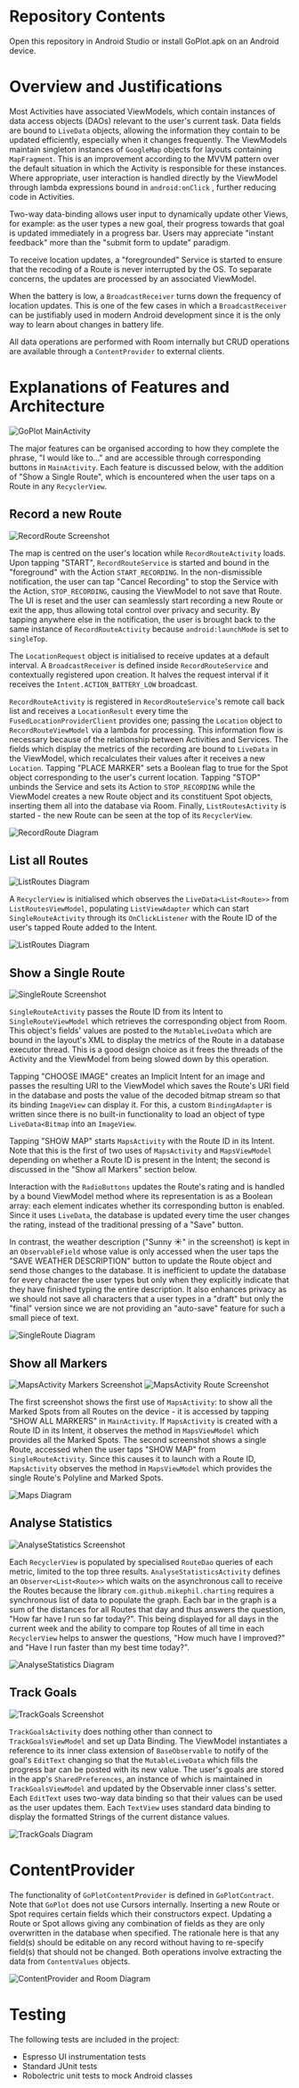 ﻿# Repository Contents

Open this repository in Android Studio or install GoPlot.apk on an Android device.

# Overview and Justifications

Most Activities have associated ViewModels, which contain instances of data access objects (DAOs) relevant to the user's current task. Data fields are bound to `LiveData` objects, allowing the information they contain to be updated efficiently, especially when it changes frequently. The ViewModels maintain singleton instances of `GoogleMap` objects for layouts containing `MapFragment`. This is an improvement according to the MVVM pattern over the default situation in which the Activity is responsible for these instances. Where appropriate, user interaction is handled directly by the ViewModel through lambda expressions bound in `android:onClick` , further reducing code in Activities.

Two-way data-binding allows user input to dynamically update other Views, for example: as the user types a new goal, their progress towards that goal is updated immediately in a progress bar. Users may appreciate "instant feedback" more than the "submit form to update" paradigm.

To receive location updates, a "foregrounded" Service is started to ensure that the recoding of a Route is never interrupted by the OS. To separate concerns, the updates are processed by an associated ViewModel.

When the battery is low, a `BroadcastReceiver` turns down the frequency of location updates. This is one of the few cases in which a `BroadcastReceiver` can be justifiably used in modern Android development since it is the only way to learn about changes in battery life.

All data operations are performed with Room internally but CRUD operations are available through a `ContentProvider` to external clients.

# Explanations of Features and Architecture
![GoPlot MainActivity](illustrations/MainActivity-400w.png)

The major features can be organised according to how they complete the phrase, "I would like to..." and are accessible through corresponding buttons in `MainActivity`. Each feature is discussed below, with the addition of "Show a Single Route", which is encountered when the user taps on a Route in any `RecyclerView`.

## Record a new Route
![RecordRoute Screenshot](illustrations/RecordRoute-400w.png)

The map is centred on the user's location while `RecordRouteActivity` loads. Upon tapping "START", `RecordRouteService` is started and bound in the "foreground" with the Action `START_RECORDING`. In the non-dismissible notification, the user can tap "Cancel Recording" to stop the Service with the Action, `STOP_RECORDING`, causing the ViewModel to not save that Route. The UI is reset and the user can seamlessly start recording a new Route or exit the app, thus allowing total control over privacy and security. By tapping anywhere else in the notification, the user is brought back to the same instance of `RecordRouteActivity` because `android:launchMode` is set to `singleTop`.

The `LocationRequest` object is initialised to receive updates at a default interval. A `BroadcastReceiver` is defined inside `RecordRouteService` and contextually registered upon creation. It halves the request interval if it receives the `Intent.ACTION_BATTERY_LOW` broadcast.

`RecordRouteActivity` is registered in `RecordRouteService`'s remote call back list and receives a `LocationResult` every time the `FusedLocationProviderClient` provides one; passing the `Location` object to `RecordRouteViewModel` via a lambda for processing. This information flow is necessary because of the relationship between Activities and Services. The fields which display the metrics of the recording are bound to `LiveData` in the ViewModel, which recalculates their values after it receives a new `Location`. Tapping "PLACE MARKER" sets a Boolean flag to true for the Spot object corresponding to the user's current location. Tapping "STOP" unbinds the Service and sets its Action to `STOP_RECORDING` while the ViewModel creates a new Route object and its constituent Spot objects, inserting them all into the database via Room. Finally, `ListRoutesActivity` is started - the new Route can be seen at the top of its `RecyclerView`.

![RecordRoute Diagram](illustrations/RecordRouteDiagram.png)
## List all Routes
![ListRoutes Diagram](illustrations/ListRoutes-400w.png)

A `RecyclerView` is initialised which observes the `LiveData<List<Route>>` from `ListRoutesViewModel`, populating `ListViewAdapter` which can start `SingleRouteActivity` through its `OnClickListener` with the Route ID of the user's tapped Route added to the Intent.

![ListRoutes Diagram](illustrations/ListRoutesDiagram.png)
## Show a Single Route
![SingleRoute Screenshot](illustrations/SingleRoute-400w.png)

`SingleRouteActivity` passes the Route ID from its Intent to `SingleRouteViewModel` which retrieves the corresponding object from Room. This object's fields' values are posted to the `MutableLiveData` which are bound in the layout's XML to display the metrics of the Route in a database executor thread. This is a good design choice as it frees the threads of the Activity and the ViewModel from being slowed down by this operation.

Tapping "CHOOSE IMAGE" creates an Implicit Intent for an image and passes the resulting URI to the ViewModel which saves the Route's URI field in the database and posts the value of the decoded bitmap stream so that its binding `ImageView` can display it. For this, a custom `BindingAdapter` is written since there is no built-in functionality to load an object of type `LiveData<Bitmap` into an `ImageView`. 

Tapping "SHOW MAP" starts `MapsActivity` with the Route ID in its Intent. Note that this is the first of two uses of `MapsActivity` and `MapsViewModel` depending on whether a Route ID is present in the Intent; the second is discussed in the "Show all Markers" section below.

Interaction with the `RadioButtons` updates the Route's rating and is handled by a bound ViewModel method where its representation is as a Boolean array: each element indicates whether its corresponding button is enabled. Since it uses `LiveData`, the database is updated every time the user changes the rating, instead of the traditional pressing of a "Save" button.

In contrast, the weather description ("Sunny ☀️" in the screenshot) is kept in an `ObservableField` whose value is only accessed when the user taps the "SAVE WEATHER DESCRIPTION" button to update the Route object and send those changes to the database. It is inefficient to update the database for every character the user types but only when they explicitly indicate that they have finished typing the entire description. It also enhances privacy as we should not save all characters that a user types in a "draft" but only the "final" version since we are not providing an "auto-save" feature for such a small piece of text.

![SingleRoute Diagram](illustrations/SingleRouteDiagram.png)
## Show all Markers
![MapsActivity Markers Screenshot](illustrations/MapMarkers-400w.png)
![MapsActivity Route Screenshot](illustrations/MapsRoute-400w.png)

The first screenshot shows the first use of `MapsActivity`: to show all the Marked Spots from all Routes on the device - it is accessed by tapping "SHOW ALL MARKERS" in `MainActivity`. If `MapsActivity` is created with a Route ID in its Intent, it observes the method in `MapsViewModel` which provides all the Marked Spots. The second screenshot shows a single Route, accessed when the user taps "SHOW MAP" from `SingleRouteActivity`. Since this causes it to launch with a Route ID, `MapsActivity` observes the method in `MapsViewModel` which provides the single Route's Polyline and Marked Spots.

![Maps Diagram](illustrations/MapsDiagram.png)
## Analyse Statistics
![AnalyseStatistics Screenshot](illustrations/AnalyseStatistics-400w.png)

Each `RecyclerView` is populated by specialised `RouteDao` queries of each metric, limited to the top three results. `AnalyseStatisticsActivity` defines an `Observer<List<Route>>` which waits on the asynchronous call to receive the Routes because the library `com.github.mikephil.charting` requires a synchronous list of data to populate the graph. Each bar in the graph is a sum of the distances for all Routes that day and thus answers the question, "How far have I run so far today?". This being displayed for all days in the current week and the ability to compare top Routes of all time in each `RecyclerView` helps to answer the questions, "How much have I improved?" and "Have I run faster than my best time today?".

![AnalyseStatistics Diagram](illustrations/AnalyseStatisticsDiagram.png)
## Track Goals
![TrackGoals Screenshot](illustrations/TrackGoals-400w.png)

`TrackGoalsActivity` does nothing other than connect to `TrackGoalsViewModel` and set up Data Binding. The ViewModel instantiates a reference to its inner class extension of `BaseObservable` to notify of the goal's `EditText` changing so that the `MutableLiveData` which fills the progress bar can be posted with its new value. The user's goals are stored in the app's `SharedPreferences`, an instance of which is maintained in `TrackGoalsViewModel` and updated by the Observable inner class's setter. Each `EditText` uses two-way data binding so that their values can be used as the user updates them. Each `TextView` uses standard data binding to display the formatted Strings of the current distance values.

![TrackGoals Diagram](illustrations/TrackGoalsDiagram.png)
# ContentProvider

The functionality of `GoPlotContentProvider` is defined in `GoPlotContract`. Note that `GoPlot` does not use Cursors internally. Inserting a new Route or Spot requires certain fields which their constructors expect. Updating a Route or Spot allows giving any combination of fields as they are only overwritten in the database when specified. The rationale here is that any field(s) should be editable on any record without having to re-specify field(s) that should not be changed. Both operations involve extracting the data from `ContentValues` objects.

![ContentProvider and Room Diagram](illustrations/ContentProviderDiagram.png)
# Testing

The following tests are included in the project:
 - Espresso UI instrumentation tests
 - Standard JUnit tests
 - Robolectric unit tests to mock Android classes
